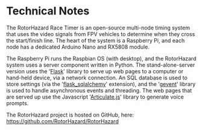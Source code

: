 # Technical Notes

The RotorHazard Race Timer is an open-source multi-node timing system that uses the video signals from FPV vehicles to determine when they cross the start/finish line.  The heart of the system is a Raspberry Pi, and each node has a dedicated Arduino Nano and RX5808 module.

The Raspberry Pi runs the Raspbian OS (with desktop), and the RotorHazard system uses a server component written in Python.  The stand-alone-server version uses the '[Flask](http://flask.pocoo.org)' library to serve up web pages to a computer or hand-held device, via a network connection.  An SQL database is used to store settings (via the '[flask_sqlalchemy](http://flask-sqlalchemy.pocoo.org)' extension), and the '[gevent](http://www.gevent.org)' library is used to handle asynchronous events and threading.  The web pages that are served up use the Javascript '[Articulate.js](http://articulate.purefreedom.com)' library to generate voice prompts.

The RotorHazard project is hosted on GitHub, here:  https://github.com/RotorHazard/RotorHazard